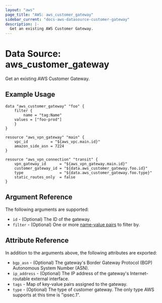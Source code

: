 ```yaml
---
layout: "aws"
page_title: "AWS: aws_customer_gateway"
sidebar_current: "docs-aws-datasource-customer-gateway"
description: |-
  Get an existing AWS Customer Gateway.
---
```


# Data Source: aws_customer_gateway

Get an existing AWS Customer Gateway.

## Example Usage

```hcl
data "aws_customer_gateway" "foo" {
    filter {
        name = "tag:Name"
	values = ["foo-prod"]
    }
}

resource "aws_vpn_gateway" "main" {
    vpc_id          = "${aws_vpc.main.id}"
    amazon_side_asn = 7224
}

resource "aws_vpn_connection" "transit" {
    vpn_gateway_id      = "${aws_vpn_gateway.main.id}"
    customer_gateway_id = "${data.aws_customer_gateway.foo.id}"
    type                = "${data.aws_customer_gateway.foo.type}"
    static_routes_only  = false
}
```

## Argument Reference

The following arguments are supported:

* `id` - (Optional) The ID of the gateway.
* `filter` - (Optional) One or more [name-value pairs][dcg-filters] to filter by.

[dcg-filters]: https://docs.aws.amazon.com/AWSEC2/latest/APIReference/API_DescribeCustomerGateways.html

## Attribute Reference

In addition to the arguments above, the following attributes are exported:

* `bgp_asn` - (Optional) The gateway's Border Gateway Protocol (BGP) Autonomous System Number (ASN).
* `ip_address` - (Optional) The IP address of the gateway's Internet-routable external interface.
* `tags` - Map of key-value pairs assigned to the gateway.
* `type` - (Optional) The type of customer gateway. The only type AWS supports at this time is "ipsec.1".
